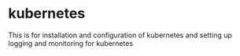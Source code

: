 # kubernetes
This is for installation and configuration of kubernetes and setting up logging and monitoring for kubernetes
